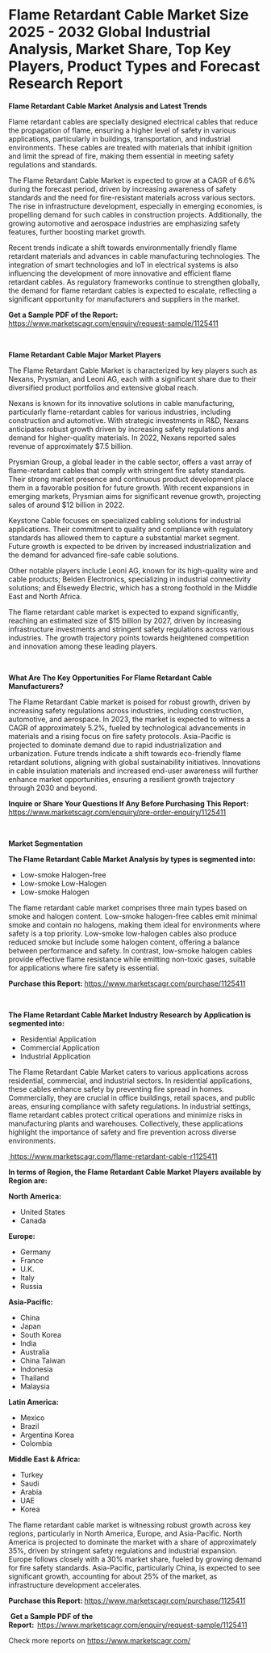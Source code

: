 <p><h1>Flame Retardant Cable Market Size 2025 - 2032 Global Industrial Analysis, Market Share, Top Key Players, Product Types and Forecast Research Report</h1></p><p><strong>Flame Retardant Cable Market Analysis and Latest Trends</strong></p>
<p><p>Flame retardant cables are specially designed electrical cables that reduce the propagation of flame, ensuring a higher level of safety in various applications, particularly in buildings, transportation, and industrial environments. These cables are treated with materials that inhibit ignition and limit the spread of fire, making them essential in meeting safety regulations and standards.</p><p>The Flame Retardant Cable Market is expected to grow at a CAGR of 6.6% during the forecast period, driven by increasing awareness of safety standards and the need for fire-resistant materials across various sectors. The rise in infrastructure development, especially in emerging economies, is propelling demand for such cables in construction projects. Additionally, the growing automotive and aerospace industries are emphasizing safety features, further boosting market growth.</p><p>Recent trends indicate a shift towards environmentally friendly flame retardant materials and advances in cable manufacturing technologies. The integration of smart technologies and IoT in electrical systems is also influencing the development of more innovative and efficient flame retardant cables. As regulatory frameworks continue to strengthen globally, the demand for flame retardant cables is expected to escalate, reflecting a significant opportunity for manufacturers and suppliers in the market.</p></p>
<p><strong>Get a Sample PDF of the Report:&nbsp;</strong> <a href="https://www.marketscagr.com/enquiry/request-sample/1125411?utm_campaign=3578&utm_medium=2&utm_source=Github&utm_content=ia&utm_term=06042025&utm_id=flame-retardant-cable">https://www.marketscagr.com/enquiry/request-sample/1125411</a></p>
<p>&nbsp;</p>
<p><strong>Flame Retardant Cable Major Market Players</strong></p>
<p><p>The Flame Retardant Cable Market is characterized by key players such as Nexans, Prysmian, and Leoni AG, each with a significant share due to their diversified product portfolios and extensive global reach. </p><p>Nexans is known for its innovative solutions in cable manufacturing, particularly flame-retardant cables for various industries, including construction and automotive. With strategic investments in R&D, Nexans anticipates robust growth driven by increasing safety regulations and demand for higher-quality materials. In 2022, Nexans reported sales revenue of approximately $7.5 billion.</p><p>Prysmian Group, a global leader in the cable sector, offers a vast array of flame-retardant cables that comply with stringent fire safety standards. Their strong market presence and continuous product development place them in a favorable position for future growth. With recent expansions in emerging markets, Prysmian aims for significant revenue growth, projecting sales of around $12 billion in 2022.</p><p>Keystone Cable focuses on specialized cabling solutions for industrial applications. Their commitment to quality and compliance with regulatory standards has allowed them to capture a substantial market segment. Future growth is expected to be driven by increased industrialization and the demand for advanced fire-safe cable solutions.</p><p>Other notable players include Leoni AG, known for its high-quality wire and cable products; Belden Electronics, specializing in industrial connectivity solutions; and Elsewedy Electric, which has a strong foothold in the Middle East and North Africa. </p><p>The flame retardant cable market is expected to expand significantly, reaching an estimated size of $15 billion by 2027, driven by increasing infrastructure investments and stringent safety regulations across various industries. The growth trajectory points towards heightened competition and innovation among these leading players.</p></p>
<p>&nbsp;</p>
<p><strong>What Are The Key Opportunities For Flame Retardant Cable Manufacturers?</strong></p>
<p><p>The Flame Retardant Cable market is poised for robust growth, driven by increasing safety regulations across industries, including construction, automotive, and aerospace. In 2023, the market is expected to witness a CAGR of approximately 5.2%, fueled by technological advancements in materials and a rising focus on fire safety protocols. Asia-Pacific is projected to dominate demand due to rapid industrialization and urbanization. Future trends indicate a shift towards eco-friendly flame retardant solutions, aligning with global sustainability initiatives. Innovations in cable insulation materials and increased end-user awareness will further enhance market opportunities, ensuring a resilient growth trajectory through 2030 and beyond.</p></p>
<p><strong>Inquire or Share Your Questions If Any Before Purchasing This Report:</strong> <a href="https://www.marketscagr.com/enquiry/pre-order-enquiry/1125411?utm_campaign=3578&utm_medium=2&utm_source=Github&utm_content=ia&utm_term=06042025&utm_id=flame-retardant-cable">https://www.marketscagr.com/enquiry/pre-order-enquiry/1125411</a></p>
<p>&nbsp;</p>
<p><strong>Market Segmentation</strong></p>
<p><strong>The Flame Retardant Cable Market Analysis by types is segmented into:</strong></p>
<p><ul><li>Low-smoke Halogen-free</li><li>Low-smoke Low-Halogen</li><li>Low-smoke Halogen</li></ul></p>
<p><p>The flame retardant cable market comprises three main types based on smoke and halogen content. Low-smoke halogen-free cables emit minimal smoke and contain no halogens, making them ideal for environments where safety is a top priority. Low-smoke low-halogen cables also produce reduced smoke but include some halogen content, offering a balance between performance and safety. In contrast, low-smoke halogen cables provide effective flame resistance while emitting non-toxic gases, suitable for applications where fire safety is essential.</p></p>
<p><strong>Purchase this Report:&nbsp;</strong><a href="https://www.marketscagr.com/purchase/1125411?utm_campaign=3578&utm_medium=2&utm_source=Github&utm_content=ia&utm_term=06042025&utm_id=flame-retardant-cable">https://www.marketscagr.com/purchase/1125411</a></p>
<p>&nbsp;</p>
<p><strong>The Flame Retardant Cable Market Industry Research by Application is segmented into:</strong></p>
<p><ul><li>Residential Application</li><li>Commercial Application</li><li>Industrial Application</li></ul></p>
<p><p>The Flame Retardant Cable Market caters to various applications across residential, commercial, and industrial sectors. In residential applications, these cables enhance safety by preventing fire spread in homes. Commercially, they are crucial in office buildings, retail spaces, and public areas, ensuring compliance with safety regulations. In industrial settings, flame retardant cables protect critical operations and minimize risks in manufacturing plants and warehouses. Collectively, these applications highlight the importance of safety and fire prevention across diverse environments.</p></p>
<p><a href="https://www.marketscagr.com/flame-retardant-cable-r1125411?utm_campaign=3578&utm_medium=2&utm_source=Github&utm_content=ia&utm_term=06042025&utm_id=flame-retardant-cable">&nbsp;https://www.marketscagr.com/flame-retardant-cable-r1125411</a></p>
<p><strong>In terms of Region, the Flame Retardant Cable Market Players available by Region are:</strong></p>
<p>
    <p> <strong> North America: </strong>
        <ul>
            <li>United States</li>
            <li>Canada</li>
        </ul>
        </p> 
    <p> <strong> Europe: </strong>
        <ul>
            <li>Germany</li>
            <li>France</li>
            <li>U.K.</li>
            <li>Italy</li>
            <li>Russia</li>
        </ul>
        </p> 
    <p> <strong> Asia-Pacific: </strong>
        <ul>
            <li>China</li>
            <li>Japan</li>
            <li>South Korea</li>
            <li>India</li>
            <li>Australia</li>
            <li>China Taiwan</li>
            <li>Indonesia</li>
            <li>Thailand</li>
            <li>Malaysia</li>
        </ul>
        </p> 
    <p> <strong> Latin America: </strong>
        <ul>
            <li>Mexico</li>
            <li>Brazil</li>
            <li>Argentina Korea</li>
            <li>Colombia</li>
        </ul>
        </p> 
    <p> <strong> Middle East & Africa: </strong>
        <ul>
            <li>Turkey</li>
            <li>Saudi</li>
            <li>Arabia</li>
            <li>UAE</li>
            <li>Korea</li>
        </ul>
    </p>
    </p>
<p><p>The flame retardant cable market is witnessing robust growth across key regions, particularly in North America, Europe, and Asia-Pacific. North America is projected to dominate the market with a share of approximately 35%, driven by stringent safety regulations and industrial expansion. Europe follows closely with a 30% market share, fueled by growing demand for fire safety standards. Asia-Pacific, particularly China, is expected to see significant growth, accounting for about 25% of the market, as infrastructure development accelerates.</p></p>
<p><strong>Purchase this Report: </strong><a href="https://www.marketscagr.com/purchase/1125411?utm_campaign=3578&utm_medium=2&utm_source=Github&utm_content=ia&utm_term=06042025&utm_id=flame-retardant-cable">https://www.marketscagr.com/purchase/1125411</a></p>
<p>&nbsp;<strong>Get a Sample PDF of the Report:&nbsp;&nbsp;</strong><a href="https://www.marketscagr.com/enquiry/request-sample/1125411?utm_campaign=3578&utm_medium=2&utm_source=Github&utm_content=ia&utm_term=06042025&utm_id=flame-retardant-cable">https://www.marketscagr.com/enquiry/request-sample/1125411</a></p>
<p><strong></strong></p>
<p>Check more reports on <a href="https://www.marketscagr.com/?utm_campaign=3578&utm_medium=2&utm_source=Github&utm_content=ia&utm_term=06042025&utm_id=flame-retardant-cable">https://www.marketscagr.com/</a></p>